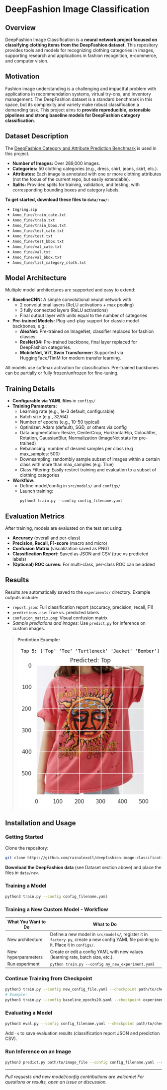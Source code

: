 # DeepFashion Image Classification

## Overview

DeepFashion Image Classification is a **neural network project focused on classifying clothing items from the DeepFashion dataset**. This repository provides tools and models for recognizing clothing categories in images, supporting research and applications in fashion recognition, e-commerce, and computer vision.

## Motivation

Fashion image understanding is a challenging and impactful problem with applications in recommendation systems, virtual try-ons, and inventory management. The DeepFashion dataset is a standard benchmark in this space, but its complexity and variety make robust classification a demanding task. This project aims to **provide reproducible, extensible pipelines and strong baseline models for DeepFashion category classification**.

## Dataset Description

The [DeepFashion Category and Attribute Prediction Benchmark](https://mmlab.ie.cuhk.edu.hk/projects/DeepFashion/AttributePrediction.html) is used in this project. 

- **Number of Images:** Over 289,000 images.
- **Categories:** 50 clothing categories (e.g., dress, shirt, jeans, skirt, etc.).
- **Attributes:** Each image is annotated with one or more clothing attributes (not the focus of the current repo, but easily extendable).
- **Splits:** Provided splits for training, validation, and testing, with corresponding bounding boxes and category labels.

**To get started, download these files to `data/raw/`:**
- `Img/img.zip`
- `Anno_fine/train_cate.txt`
- `Anno_fine/train.txt`
- `Anno_fine/train_bbox.txt`
- `Anno_fine/test_cate.txt`
- `Anno_fine/test.txt`
- `Anno_fine/test_bbox.txt`
- `Anno_fine/val_cate.txt`
- `Anno_fine/val.txt`
- `Anno_fine/val_bbox.txt`
- `Anno_fine/list_category_cloth.txt`

## Model Architecture

Multiple model architectures are supported and easy to extend:

- **BaselineCNN:** A simple convolutional neural network with:
  - 2 convolutional layers (ReLU activations + max pooling)
  - 3 fully connected layers (ReLU activations)
  - Final output layer with units equal to the number of categories
- **Pre-trained Models:** Plug-and-play support for classic model backbones, e.g.:
  - **AlexNet:** Pre-trained on ImageNet, classifier replaced for fashion classes.
  - **ResNet34:** Pre-trained backbone, final layer replaced for DeepFashion categories.
  - **MobileNet, ViT, Swin Transformer:** Supported via HuggingFace/TimM for modern transfer learning.

All models use softmax activation for classification. Pre-trained backbones can be partially or fully frozen/unfrozen for fine-tuning.

## Training Details

- **Configurable via YAML files** in `configs/`
- **Training Parameters:**
  - Learning rate (e.g., 1e-3 default, configurable)
  - Batch size (e.g., 32/64)
  - Number of epochs (e.g., 10-50 typical)
  - Optimizer: Adam (default), SGD, or others via config
  - Data augmentation: Resize, CenterCrop, HorizontalFlip, ColorJitter, Rotation, GaussianBlur, Normalization (ImageNet stats for pre-trained)
  - Rebalancing: number of desired samples per class (e.g max_samples: 500)
  - Downsampling: randombly sample subset of images within a certain class with more than max_samples (e.g. True)
  - Class Filtering: Easily restirct training and evaluation to a subset of clothing categories
- **Workflow:**
  - Define model/config in `src/models/` and `configs/`
  - Launch training:  
    ```
    python3 train.py --config config_filename.yaml
    ```

## Evaluation Metrics

After training, models are evaluated on the test set using:

- **Accuracy** (overall and per-class)
- **Precision, Recall, F1-score** (macro and micro)
- **Confusion Matrix** (visualization saved as PNG)
- **Classification Report:** Saved as JSON and CSV (true vs predicted labels)
- **(Optional) ROC curves:** For multi-class, per-class ROC can be added

## Results

Results are automatically saved to the `experiments/` directory. Example outputs include:

- `report.json`: Full classification report (accuracy, precision, recall, F1)
- `predictions.csv`: True vs. predicted labels
- `confusion_matrix.png`: Visual confusion matrix
- *Sample predictions and images:* Use `predict.py` for inference on custom images.

> #### Prediction Example:  
> ![Prediction results on a top](prediction_example.png)  

## Installation and Usage

### Getting Started

Clone the repository:
```bash
git clone https://github.com/rainalexotl/deepfashion-image-classification.git 
```

**Download the DeepFashion data** (see Dataset section above) and place the files in `data/raw`.

### Training a Model

```bash
python3 train.py --config config_filename.yaml
```

### Training a New Custom Model - Workflow

| What You Want to Do     | What to Do |
| ----------------------- | ---------- |
| New architecture        | Define a new model in `src/models/`, register it in `factory.py`, create a new config YAML file pointing to it. Place it in `configs/`. |
| New hyperparameters     | Create or edit a config YAML with new values (learning rate, batch size, etc.). |
| Run experiment          | `python train.py --config my_new_experiment.yaml` |

### Continue Training from Checkpoint

```bash
python3 train.py --config new_config_file.yaml --checkpoint path/to/checkpoint.pt
# Example:
python3 train.py --config baseline_epochs20.yaml --checkpoint experiments/baseline/checkpoints/last_model.pt
```

### Evaluating a Model

```bash
python3 eval.py --config config_filename.yaml --checkpoint path/to/checkpoint.pt [-s]
```
Add `-s` to save evaluation results (classification report JSON and prediction CSV).

### Run Inference on an Image

```bash
python3 predict.py path/to/image_file --config config_filename.yaml --checkpoint path/to/checkpoint.pt [--topk 5]
```

---

*Pull requests and new model/config contributions are welcome! For questions or results, open an issue or discussion.*